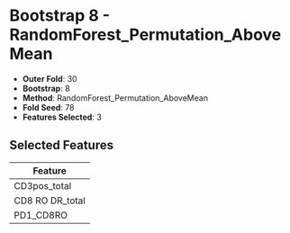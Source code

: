# Bootstrap 8 - RandomForest_Permutation_AboveMean

- **Outer Fold**: 30
- **Bootstrap**: 8
- **Method**: RandomForest_Permutation_AboveMean
- **Fold Seed**: 78
- **Features Selected**: 3

## Selected Features

| Feature |
|---------|
| CD3pos_total |
| CD8 RO DR_total |
| PD1_CD8RO |
